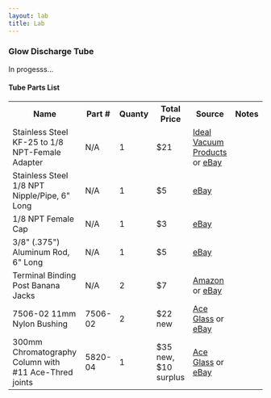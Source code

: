 ```yaml
---
layout: lab
title: Lab
---
```


### Glow Discharge Tube

<div class="alert alert-danger">In progesss...</div>

#### Tube Parts List

<table class="table table-striped table-bordered">
<tr><th>Name</th><th>Part #</th><th>Quanty</th><th>Total Price</th><th>Source</th><th>Notes</th></tr>
<tr><td>Stainless Steel KF-25 to 1/8 NPT-Female Adapter</td><td>N/A</td><td>1</td><td>$21</td><td><a href="http://bit.ly/17GLgWM">Ideal Vacuum Products</a> or <a href="http://bit.ly/18BkIbL">eBay</a></td><td></td></tr>
<tr><td>Stainless Steel 1/8 NPT Nipple/Pipe, 6" Long</td><td>N/A</td><td>1</td><td>$5</td><td><a href="http://bit.ly/1cQDzmi">eBay</a></td><td></td></tr>
<tr><td>1/8 NPT Female Cap</td><td>N/A</td><td>1</td><td>$3</td><td><a href=""><a href="http://bit.ly/166OMxq">eBay</a></td><td></td></tr>
<tr><td>3/8" (.375") Aluminum Rod, 6" Long</td><td>N/A</td><td>1</td><td>$5</td><td><a href="http://bit.ly/18Bm3zy">eBay</a></td><td></td></tr>
<tr><td>Terminal Binding Post Banana Jacks</td><td>N/A</td><td>2</td><td>$7</td><td><a href="http://amzn.to/1cQEXpc">Amazon</a> or <a href="http://bit.ly/17GKtVV">eBay</a></td><td></td></tr>
<tr><td>7506-02 11mm Nylon Bushing</td><td>7506-02</td><td>2</td><td>$22 new</td><td><a href="http://bit.ly/14rHaau">Ace Glass</a> or <a href="http://bit.ly/15FGAH5">eBay</a></td><td></td></tr>
<tr><td>300mm Chromatography Column with #11 Ace-Thred joints</td><td>5820-04</td><td>1</td><td>$35 new, $10 surplus</td><td><a href="http://bit.ly/156xsbZ">Ace Glass</a> or <a href="http://bit.ly/1enwaN4">eBay</a></td><td></td></tr>
</table>